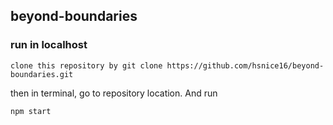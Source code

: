 ## beyond-boundaries

### run in localhost

`clone this repository by git clone https://github.com/hsnice16/beyond-boundaries.git`

then in terminal, go to repository location. And run

`npm start`